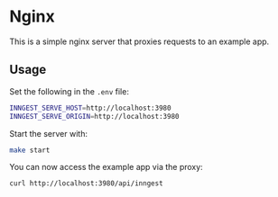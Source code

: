 # Nginx

This is a simple nginx server that proxies requests to an example app.

## Usage

Set the following in the `.env` file:

```sh
INNGEST_SERVE_HOST=http://localhost:3980
INNGEST_SERVE_ORIGIN=http://localhost:3980
```

Start the server with:

```sh
make start
```

You can now access the example app via the proxy:

```sh
curl http://localhost:3980/api/inngest
```
